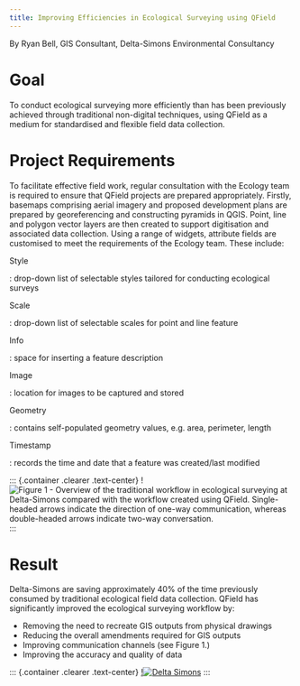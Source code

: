 ```yaml
---
title: Improving Efficiencies in Ecological Surveying using QField
---
```


By Ryan Bell, GIS Consultant, Delta-Simons Environmental Consultancy

Goal
====

To conduct ecological surveying more efficiently than has been
previously achieved through traditional non-digital techniques, using
QField as a medium for standardised and flexible field data collection.

Project Requirements
====================

To facilitate effective field work, regular consultation with the
Ecology team is required to ensure that QField projects are prepared
appropriately. Firstly, basemaps comprising aerial imagery and proposed
development plans are prepared by georeferencing and constructing
pyramids in QGIS. Point, line and polygon vector layers are then created
to support digitisation and associated data collection. Using a range of
widgets, attribute fields are customised to meet the requirements of the
Ecology team. These include:

Style

:   drop-down list of selectable styles tailored for conducting
    ecological surveys

Scale

:   drop-down list of selectable scales for point and line feature

Info

:   space for inserting a feature description

Image

:   location for images to be captured and stored

Geometry

:   contains self-populated geometry values, e.g. area, perimeter,
    length

Timestamp

:   records the time and date that a feature was created/last modified

::: {.container .clearer .text-center}
!![Figure 1 - Overview of the traditional workflow in ecological surveying at Delta-Simons compared with the workflow created using QField. Single-headed arrows indicate the direction of one-way communication, whereas double-headed arrows indicate two-way conversation.](../assets/images/eco-survey.png)
:::

Result
======

Delta-Simons are saving approximately 40% of the time previously
consumed by traditional ecological field data collection. QField has
significantly improved the ecological surveying workflow by:

-   Removing the need to recreate GIS outputs from physical drawings
-   Reducing the overall amendments required for GIS outputs
-   Improving communication channels (see Figure 1.)
-   Improving the accuracy and quality of data

::: {.container .clearer .text-center}
[!![Delta Simons](../assets/images/delta-simons.png)](https://www.deltasimons.com/)
:::
